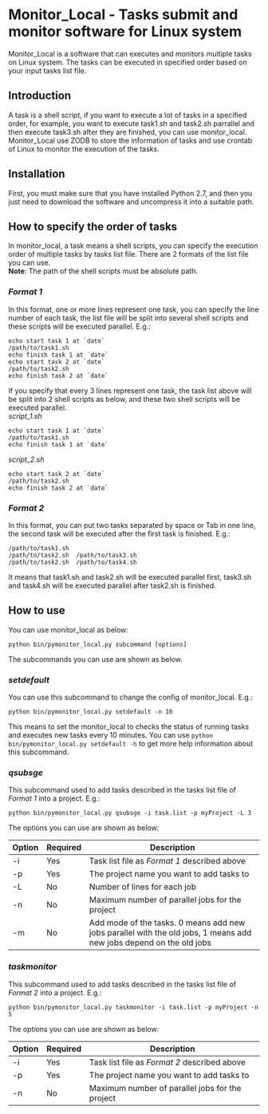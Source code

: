 # Monitor_Local - Tasks submit and monitor software for Linux system
Monitor_Local is a software that can executes and monitors multiple tasks on Linux system. The tasks can be executed in specified order based on your input tasks list file.

## Introduction
A task is a shell script, if you want to execute a lot of tasks in a specified order, for example, you want to execute task1.sh and task2.sh parrallel and then execute task3.sh after they are finished, you can use monitor_local.  
Monitor_Local use ZODB to store the information of tasks and use crontab of Linux to monitor the execution of the tasks.

## Installation
First, you must make sure that you have installed Python 2.7, and then you just need to download the software and uncompress it into a suitable path.

## How to specify the order of tasks
In monitor_local, a task means a shell scripts, you can specify the execution order of multiple tasks by tasks list file. There are 2 formats of the list file you can use.  
**Note**: The path of the shell scripts must be absolute path.

### *Format 1*
In this format, one or more lines represent one task, you can specify the line number of each task, the list file will be split into several shell scripts and these scripts will be executed parallel. E.g.:  
```
echo start task 1 at `date`
/path/to/task1.sh
echo finish task 1 at `date`
echo start task 2 at `date`
/path/to/task2.sh
echo finish task 2 at `date`
```
If you specify that every 3 lines represent one task, the task list above will be split into 2 shell scripts as below, and these two shell scripts will be executed parallel.  
*script_1.sh*  
```
echo start task 1 at `date`
/path/to/task1.sh
echo finish task 1 at `date`
```
*script_2.sh*  
```
echo start task 2 at `date`
/path/to/task2.sh
echo finish task 2 at `date`
```

### *Format 2*
In this format, you can put two tasks separated  by space or Tab in one line, the second task will be executed after the first task is finished. E.g.:
```
/path/to/task1.sh
/path/to/task2.sh  /path/to/task3.sh
/path/to/task2.sh  /path/to/task4.sh
```
It means that task1.sh and task2.sh will be executed parallel first, task3.sh and task4.sh will be executed parallel after task2.sh is finished.

## How to use
You can use monitor_local as below:

`python bin/pymonitor_local.py subcommand [options]`

The subcommands you can use are shown as below.

### *setdefault*
You can use this subcommand to change the config of monitor_local. E.g.:

`python bin/pymonitor_local.py setdefault -n 10`

This means to set the monitor_local to checks the status of running tasks and executes new tasks every 10 minutes. You can use `python bin/pymonitor_local.py setdefault -h` to get more help information about this subcommand.

### *qsubsge*
This subcommand used to add tasks described in the tasks list file of *Format 1* into a project. E.g.:

`python bin/pymonitor_local.py qsubsge -i task.list -p myProject -L 3`

The options you can use are shown as below:

Option|Required|Description
-|-|-
-i|Yes|Task list file as *Format 1* described above
-p|Yes|The project name you want to add tasks to
-L|No|Number of lines for each job
-n|No|Maximum number of parallel jobs for the project
-m|No|Add mode of the tasks. 0 means add new jobs parallel with the old jobs, 1 means add new jobs depend on the old jobs

### *taskmonitor*
This subcommand used to add tasks described in the tasks list file of *Format 2* into a project. E.g.:

`python bin/pymonitor_local.py taskmonitor -i task.list -p myProject -n 5`

The options you can use are shown as below:

Option|Required|Description
-|-|-
-i|Yes|Task list file as *Format 2* described above
-p|Yes|The project name you want to add tasks to
-n|No|Maximum number of parallel jobs for the project
